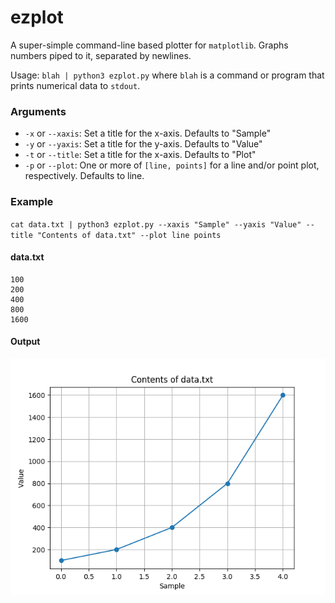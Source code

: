 # ezplot
A super-simple command-line based plotter for `matplotlib`. Graphs numbers piped to it, separated by newlines.

Usage: `blah | python3 ezplot.py` where `blah` is a command or program that prints numerical data to `stdout`.

### Arguments

* `-x` or `--xaxis`: Set a title for the x-axis. Defaults to "Sample"
* `-y` or `--yaxis`: Set a title for the y-axis. Defaults to "Value"
* `-t` or `--title`: Set a title for the x-axis. Defaults to "Plot"
* `-p` or `--plot`: One or more of `[line, points]` for a line and/or point plot, respectively. Defaults to line.



### Example

`cat data.txt | python3 ezplot.py --xaxis "Sample" --yaxis "Value" --title "Contents of data.txt" --plot line points`

#### data.txt

```
100
200
400
800
1600
```

#### Output

![](https://github.com/SomeInterestingUserName/ezplot/raw/master/doc/Figure_example.png "An example plot")
